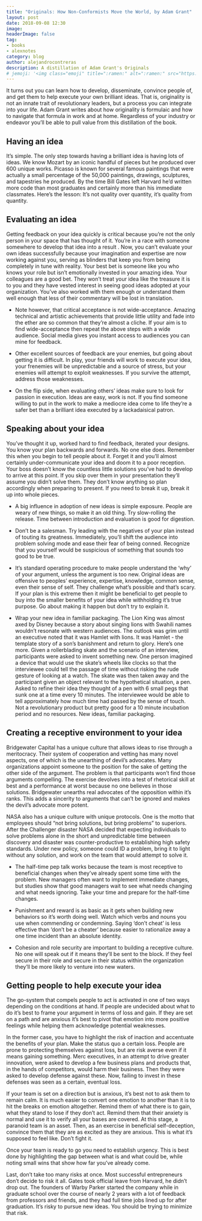 ```yaml
---
title: "Originals: How Non-Conformists Move the World, by Adam Grant"
layout: post
date: 2018-09-08 12:30
image:
headerImage: false
tag:
- books
- alexnotes
category: blog
author: alejandrocontreras
description: A distillation of Adam Grant's Originals
# jemoji: '<img class="emoji" title=":ramen:" alt=":ramen:" src="https://assets.github.com/images/icons/emoji/unicode/1f35c.png" height="20" width="20" align="absmiddle">'
---
```

It turns out you can learn how to develop, disseminate, convince people of, and get them to help execute your own brilliant ideas. That is, originality is not an innate trait of revolutionary leaders, but a process you can integrate into your life. Adam Grant writes about how originality is formulaic and how to navigate that formula in work and at home. Regardless of your industry or endeavor you’ll be able to pull value from this distillation of the book.

## Having an idea
It’s simple. The only step towards having a brilliant idea is having lots of ideas. We know Mozart by an iconic handful of pieces but he produced over 600 unique works. Picasso is known for several famous paintings that were actually a small percentage of the 50,000 paintings, drawings, sculptures, and tapestries he produced. By the time Bill Gates left Harvard he’d written more code than most graduates and certainly more than his immediate classmates. Here’s the lesson: It’s not quality over quantity, it’s quality from quantity.

## Evaluating an idea
Getting feedback on your idea quickly is critical because you’re not the only person in your space that has thought of it. You’re in a race with someone somewhere to develop that idea into a result . Now, you can’t evaluate your own ideas successfully because your imagination and expertise are now working against you, serving as blinders that keep you from being completely in tune with reality. Your best bet is someone like you who knows your role but isn’t emotionally invested in your amazing idea. Your colleagues are a good bet. They won’t treat your idea like the treasure it is to you and they have vested interest in seeing good ideas adopted at your organization. You’ve also worked with them enough or understand them well enough that less of their commentary will be lost in translation.

* Note however, that critical acceptance is not wide-acceptance. Amazing technical and artistic achievements that provide little utility and fade into the ether are so common that they’re almost a cliche. If your aim is to find wide-acceptance then repeat the above steps with a wide audience. Social media gives you instant access to audiences you can mine for feedback.

* Other excellent sources of feedback are your enemies, but going about getting it is difficult. In play, your friends will work to execute your idea, your frenemies will be unpredictable and a source of stress, but your enemies will attempt to exploit weaknesses. If you survive the attempt, address those weaknesses.

* On the flip side, when evaluating others’ ideas make sure to look for passion in execution. Ideas are easy, work is not. If you find someone willing to put in the work to make a mediocre idea come to life they’re a safer bet than a brilliant idea executed by a lackadaisical patron.

## Speaking about your idea
You’ve thought it up, worked hard to find feedback, iterated your designs. You know your plan backwards and forwards. No one else does. Remember this when you begin to tell people about it. Forget it and you’ll almost certainly under-communicate your idea and doom it to a poor reception. Your boss doesn’t know the countless little solutions you’ve had to develop to arrive at this point. If you skip over them in your presentation they’ll assume you didn’t solve them. They don’t know anything so plan accordingly when preparing to present. If you need to break it up, break it up into whole pieces.

* A big influence in adoption of new ideas is simple exposure. People are weary of new things, so make it an old thing. Try slow-rolling the release. Time between introduction and evaluation is good for digestion.

* Don’t be a salesman. Try leading with the negatives of your plan instead of touting its greatness. Immediately, you’ll shift the audience into problem solving mode and ease their fear of being conned. Recognize that you yourself would be suspicious of something that sounds too good to be true.

* It’s standard operating procedure to make people understand the ‘why’ of your argument, unless the argument is too new. Original ideas are offensive to peoples’ experience, expertise, knowledge, common sense, even their sense of self. They challenge what’s possible and that’s scary. If your plan is this extreme then it might be beneficial to get people to buy into the smaller benefits of your idea while withholding it’s true purpose. Go about making it happen but don’t try to explain it.

* Wrap your new idea in familiar packaging. The Lion King was almost axed by Disney because a story about singing lions with Swahili names wouldn’t resonate with western audiences. The outlook was grim until an executive noted that it was Hamlet with lions. It was Hamlet - the template story of a son’s banishment and return to glory. Here’s one more. Given a rollerblading skate and the scenario of an interview, participants were asked to invent something new. One person imagined a device that would use the skate’s wheels like clocks so that the interviewee could tell the passage of time without risking the rude gesture of looking at a watch. The skate was then taken away and the participant given an object relevant to the hypothetical situation, a pen. Asked to refine their idea they thought of a pen with 6 small pegs that sunk one at a time every 10 minutes. The interviewee would be able to tell approximately how much time had passed by the sense of touch. Not a revolutionary product but pretty good for a 10 minute incubation period and no resources. New ideas, familiar packaging.  

## Creating a receptive environment to your idea
Bridgewater Capital has a unique culture that allows ideas to rise through a meritocracy. Their system of cooperation and vetting has many novel aspects, one of which is the unearthing of devil’s advocates. Many organizations appoint someone to the position for the sake of getting the other side of the argument. The problem is that participants won’t find those arguments compelling. The exercise devolves into a test of rhetorical skill at best and a performance at worst because no one believes in those solutions. Bridgewater unearths real advocates of the opposition within it’s ranks. This adds a sincerity to arguments that can’t be ignored and makes the devil’s advocate more potent.

NASA also has a unique culture with unique protocols. One is the motto that employees should “not bring solutions, but bring problems” to superiors. After the Challenger disaster NASA decided that expecting individuals to solve problems alone in the short and unpredictable time between discovery and disaster was counter-productive to establishing high safety standards. Under new policy, someone could ID a problem, bring it to light without any solution, and work on the team that would attempt to solve it.

* The half-time pep talk works because the team is most receptive to beneficial changes when they’ve already spent some time with the problem. New managers often want to implement immediate changes, but studies show that good managers wait to see what needs changing and what needs ignoring. Take your time and prepare for the half-time changes.

* Punishment and reward is as basic as it gets when building new behaviors so it’s worth doing well. Watch which verbs and nouns you use when commending or condemning. Saying ‘don’t cheat’ is less effective than ‘don’t be a cheater’ because easier to rationalize away a one time incident than an absolute identity.

* Cohesion and role security are important to building a receptive culture. No one will speak out if it means they’ll be sent to the block. If they feel secure in their role and secure in their status within the organization they’ll be more likely to venture into new waters.

## Getting people to help execute your idea
The go-system that compels people to act is activated in one of two ways depending on the conditions at hand. If people are undecided about what to do it’s best to frame your argument in terms of loss and gain. If they are set on a path and are anxious it’s best to pivot that emotion into more positive feelings while helping them acknowledge potential weaknesses.

In the former case, you have to highlight the risk of inaction and accentuate the benefits of your plan. Make the status quo a certain loss. People are prone to protecting themselves against loss, but are risk averse even if it means gaining something. Merc executives, in an attempt to drive greater innovation, were asked to develop a few business plans and products that, in the hands of competitors, would harm their business. Then they were asked to develop defense against these. Now, failing to invest in these defenses was seen as a certain, eventual loss.

If your team is set on a direction but is anxious, it’s best not to ask them to remain calm. It is much easier to convert one emotion to another than it is to hit the breaks on emotion altogether. Remind them of what there is to gain, what they stand to lose if they don’t act. Remind them that their anxiety is normal and use it to verify all your bases are covered. At this stage, a paranoid team is an asset. Then, as an exercise in beneficial self-deception, convince them that they are as excited as they are anxious. This is what it’s supposed to feel like. Don’t fight it.

Once your team is ready to go you need to establish urgency. This is best done by highlighting the gap between what is and what could be, while noting small wins that show how far you’ve already come.

Last, don’t take too many risks at once. Most successful entrepreneurs don’t decide to risk it all. Gates took official leave from Harvard, he didn’t drop out. The founders of Warby Parker started the company while in graduate school over the course of nearly 2 years with a lot of feedback from professors and friends, and they had full time jobs lined up for after graduation. It’s risky to pursue new ideas. You should be trying to minimize that risk.
